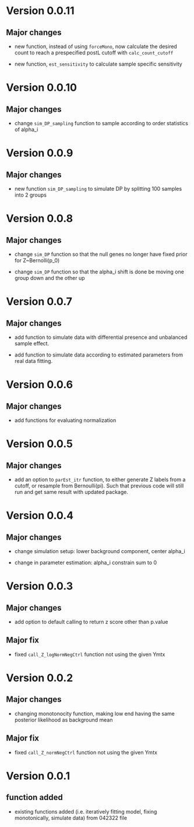 # Version 0.0.11

## Major changes

* new function, instead of using `forceMono`, now calculate the desired count to reach a prespecified postL cutoff with `calc_count_cutoff`

* new function, `est_sensitivity` to calculate sample specific sensitivity

# Version 0.0.10

## Major changes

* change `sim_DP_sampling` function to sample according to order statistics of alpha_i

# Version 0.0.9

## Major changes

* new function `sim_DP_sampling` to simulate DP by splitting 100 samples into 2 groups

# Version 0.0.8

## Major changes

* change `sim_DP` function so that the null genes no longer have fixed prior for Z~Bernolli(p_0)

* change `sim_DP` function so that the alpha_i shift is done be moving one group down and the other up

# Version 0.0.7

## Major changes

* add function to simulate data with differential presence and unbalanced sample effect.

* add function to simulate data according to estimated parameters from real data fitting.

# Version 0.0.6

## Major changes

* add functions for evaluating normalization 

# Version 0.0.5

## Major changes

* add an option to `parEst_itr` function, to either generate Z labels from a cutoff, or resample from Bernoulli(pi). Such that previous code will still run and get same result with updated package.

# Version 0.0.4

## Major changes

* change simulation setup: lower background component, center alpha_i

* change in parameter estimation: alpha_i constrain sum to 0

# Version 0.0.3

## Major changes

* add option to default calling to return z score other than p.value


## Major fix

* fixed `call_Z_logNormNegCtrl` function not using the given Ymtx


# Version 0.0.2

## Major changes

* changing monotonocity function, making low end having the same posterior likelihood as background mean


## Major fix

* fixed `call_Z_normNegCtrl` function not using the given Ymtx


# Version 0.0.1

## function added

* existing functions added (i.e. iteratively fitting model, fixing monotonically, simulate data) from 042322 file

